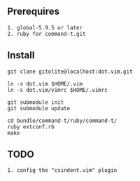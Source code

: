 
Prerequires
-----------
    1. global-5.9.5 or later
    2. ruby for command-t.git

Install
-------

    git clone gitolite@localhost:dot.vim.git

    ln -s dot.vim $HOME/.vim
    ln -s dot.vim/vimrc $HOME/.vimrc

    git submodule init
    git submodule update

    cd bundle/command-t/ruby/command-t/
    ruby extconf.rb
    make

TODO
----

    1. config the "csindent.vim" plugin


